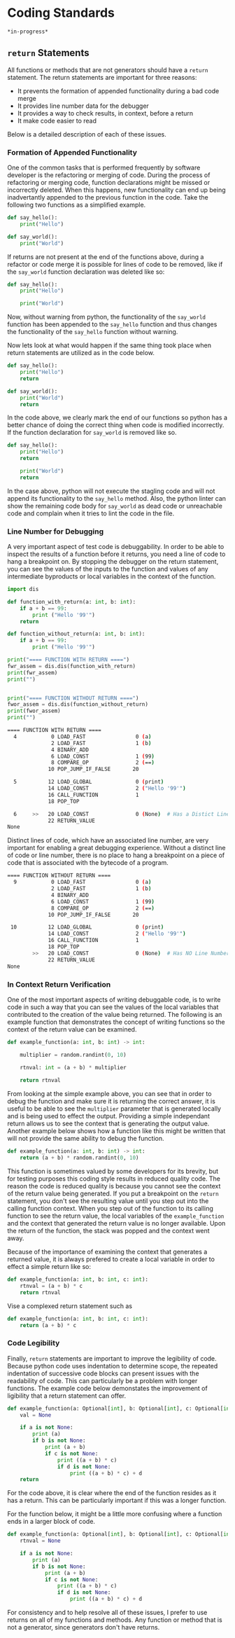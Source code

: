 # Coding Standards

    *in-progress*

## `return` Statements
All functions or methods that are not generators should have a `return` statement.  The return statements are important for three reasons:

* It prevents the formation of appended functionality during a bad code merge
* It provides line number data for the debugger
* It provides a way to check results, in context, before a return
* It make code easier to read

Below is a detailed description of each of these issues.
### Formation of Appended Functionality
One of the common tasks that is performed frequently by software developer is the refactoring or merging of code.  During the process of refactoring or merging code, function declarations might be missed or incorrectly deleted.  When this happens, new functionality can end up being inadvertantly appended to the previous function in the code.  Take the following two functions as a simplified example.

```python
def say_hello():
    print("Hello")

def say_world():
    print("World")
```

If returns are not present at the end of the functions above, during a refactor or code merge it is possible for lines of code to be removed, like if the `say_world` function declaration was deleted like so:

```python
def say_hello():
    print("Hello")

    print("World")
```

Now, without warning from python, the functionality of the `say_world` function has been appended to the `say_hello` function and thus changes the functionality of the `say_hello` function without warning.

Now lets look at what would happen if the same thing took place when return statements are utilized as in the code below.

```python
def say_hello():
    print("Hello")
    return

def say_world():
    print("World")
    return
```

In the code above, we clearly mark the end of our functions so python has a better chance of doing the correct thing when code is modified incorrectly.  If the function declaration for `say_world` is removed like so.

```python
def say_hello():
    print("Hello")
    return

    print("World")
    return
```

In the case above, python will not execute the stagling code and will not append its functionality to the `say_hello` method.  Also, the python linter can show the remaining code body for `say_world` as dead code or unreachable code and complain when it tries to lint the code in the file.

### Line Number for Debugging
A very important aspect of test code is debuggability.  In order to be able to inspect the results of a function before it returns, you need a line of code to hang a breakpoint on. By
stopping the debugger on the return statement, you can see the values of the inputs to the
function and values of any intermediate byproducts or local variables in the context of the
function.

```python
import dis

def function_with_return(a: int, b: int):
    if a + b == 99:
        print ("Hello '99'")
    return

def function_without_return(a: int, b: int):
    if a + b == 99:
        print ("Hello '99'")

print("==== FUNCTION WITH RETURN ====")
fwr_assem = dis.dis(function_with_return)
print(fwr_assem)
print("")


print("==== FUNCTION WITHOUT RETURN ====")
fwor_assem = dis.dis(function_without_return)
print(fwor_assem)
print("")
```

```bash
==== FUNCTION WITH RETURN ====
  4           0 LOAD_FAST                0 (a)
              2 LOAD_FAST                1 (b)
              4 BINARY_ADD
              6 LOAD_CONST               1 (99)
              8 COMPARE_OP               2 (==)
             10 POP_JUMP_IF_FALSE       20

  5          12 LOAD_GLOBAL              0 (print)
             14 LOAD_CONST               2 ("Hello '99'")
             16 CALL_FUNCTION            1
             18 POP_TOP

  6     >>   20 LOAD_CONST               0 (None)  # Has a Distict Line Number (6)
             22 RETURN_VALUE
None
```

Distinct lines of code, which have an associated line number, are very important for enabling a
great debugging experience.  Without a distinct line of code or line number, there is no place
to hang a breakpoint on a piece of code that is associated with the bytecode of a program.

```bash
==== FUNCTION WITHOUT RETURN ====
  9           0 LOAD_FAST                0 (a)
              2 LOAD_FAST                1 (b)
              4 BINARY_ADD
              6 LOAD_CONST               1 (99)
              8 COMPARE_OP               2 (==)
             10 POP_JUMP_IF_FALSE       20

 10          12 LOAD_GLOBAL              0 (print)
             14 LOAD_CONST               2 ("Hello '99'")
             16 CALL_FUNCTION            1
             18 POP_TOP
        >>   20 LOAD_CONST               0 (None)  # Has NO Line Number
             22 RETURN_VALUE
None
```


### In Context Return Verification
One of the most important aspects of writing debuggable code, is to write code in such a way that you can see the values of the local variables that contributed to the creation of the value being returned.  The following is an example function that demonstrates the concept of writing functions so the context of the return value can be examined.

```python
def example_function(a: int, b: int) -> int:

    multiplier = random.randint(0, 10)

    rtnval: int = (a + b) * multiplier
    
    return rtnval
```

From looking at the simple example above, you can see that in order to debug the function and
make sure it is returning the correct answer, it is useful to be able to see the `multiplier`
parameter that is generated locally and is being used to effect the output.  Providing a simple
independant return allows us to see the context that is generating the output value.  Another
example below shows how a function like this might be written that will not provide the same
ability to debug the function.

```python
def example_function(a: int, b: int) -> int:
    return (a + b) * random.randint(0, 10)
```

This function is sometimes valued by some developers for its brevity, but for testing purposes this coding style results in reduced quality code. The reason the code is reduced quality is because you cannot see the context of the return value being generated.  If you put a breakpoint
on the `return` statement, you don't see the resulting value until you step out into the calling function context. When you step out of the function to its calling function to see the return value, the local variables of the `example_function` and the context that generated the return 
value is no longer available. Upon the return of the function, the stack was popped and the 
context went away.

Because of the importance of examining the context that generates a returned value, it is always prefered to create a local variable in order to effect a simple return like so:

```python
def example_function(a: int, b: int, c: int):
    rtnval = (a + b) * c
    return rtnval
```

Vise a complexed return statement such as

```python
def example_function(a: int, b: int, c: int):
    return (a + b) * c
```

### Code Legibility
Finally, `return` statements are important to improve the legibility of code. Because python code uses indentation to determine scope, the repeated indentation of successive code blocks 
can present issues with the readability of code. This can particularly be a problem with longer
functions.  The example code below demonstates the improvement of ligibility that a return statement can offer.

```python
def example_function(a: Optional[int], b: Optional[int], c: Optional[int], d: Optional[int]):
    val = None

    if a is not None:
        print (a)
        if b is not None:
            print (a + b)
            if c is not None:
                print ((a + b) * c)
                if d is not None:
                    print ((a + b) * c) + d
    return
```

For the code above, it is clear where the end of the function resides as it has a return.  This can be particularly important if this was a longer function.

For the function below, it might be a little more confusing where a function ends in a larger block of code.

```python
def example_function(a: Optional[int], b: Optional[int], c: Optional[int], d: Optional[int]):
    rtnval = None

    if a is not None:
        print (a)
        if b is not None:
            print (a + b)
            if c is not None:
                print ((a + b) * c)
                if d is not None:
                    print ((a + b) * c) + d
```

For consistency and to help resolve all of these issues, I prefer to use returns on all of my functions and methods.  Any function or method that is not a generator, since generators don't have returns.